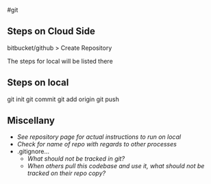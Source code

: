 #git 

## Steps on Cloud Side

bitbucket/github >  Create Repository

The steps for local will be listed there

## Steps on local
git init
git commit
git add origin
git push

## Miscellany
- _See repository page for actual instructions to run on local_
- _Check for name of repo with regards to other processes_
- .gitignore...
	- *What should not be tracked in git?*
	- *When others pull this codebase and use it, what should not be tracked on their repo copy?*